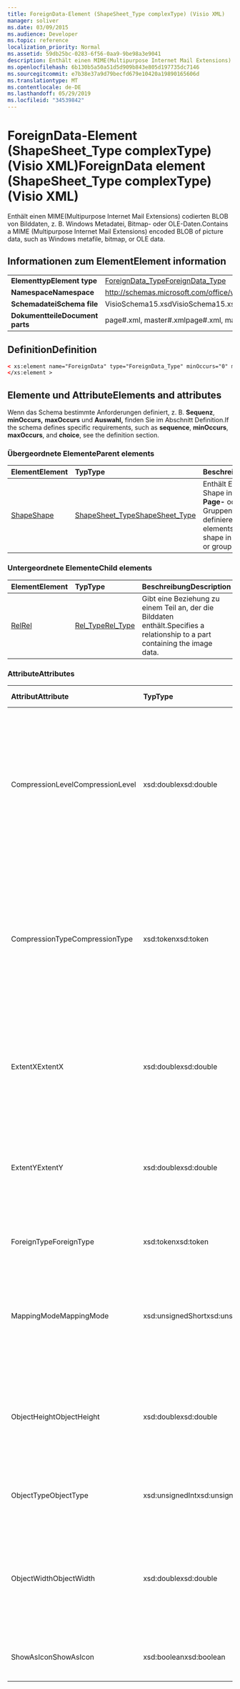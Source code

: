 ```yaml
---
title: ForeignData-Element (ShapeSheet_Type complexType) (Visio XML)
manager: soliver
ms.date: 03/09/2015
ms.audience: Developer
ms.topic: reference
localization_priority: Normal
ms.assetid: 59db25bc-0283-6f56-0aa9-9be98a3e9041
description: Enthält einen MIME(Multipurpose Internet Mail Extensions) codierten BLOB von Bilddaten, z. B. Windows Metadatei, Bitmap- oder OLE-Daten.
ms.openlocfilehash: 6b130b5a50a51d5d909b843e805d197735dc7146
ms.sourcegitcommit: e7b38e37a9d79becfd679e10420a19890165606d
ms.translationtype: MT
ms.contentlocale: de-DE
ms.lasthandoff: 05/29/2019
ms.locfileid: "34539842"
---
```

# <a name="foreigndata-element-shapesheet_type-complextype-visio-xml"></a><span data-ttu-id="c520b-103">ForeignData-Element (ShapeSheet_Type complexType) (Visio XML)</span><span class="sxs-lookup"><span data-stu-id="c520b-103">ForeignData element (ShapeSheet_Type complexType) (Visio XML)</span></span>

<span data-ttu-id="c520b-104">Enthält einen MIME(Multipurpose Internet Mail Extensions) codierten BLOB von Bilddaten, z. B. Windows Metadatei, Bitmap- oder OLE-Daten.</span><span class="sxs-lookup"><span data-stu-id="c520b-104">Contains a MIME (Multipurpose Internet Mail Extensions) encoded BLOB of picture data, such as Windows metafile, bitmap, or OLE data.</span></span>
  
## <a name="element-information"></a><span data-ttu-id="c520b-105">Informationen zum Element</span><span class="sxs-lookup"><span data-stu-id="c520b-105">Element information</span></span>

|||
|:-----|:-----|
|<span data-ttu-id="c520b-106">**Elementtyp**</span><span class="sxs-lookup"><span data-stu-id="c520b-106">**Element type**</span></span> <br/> |[<span data-ttu-id="c520b-107">ForeignData_Type</span><span class="sxs-lookup"><span data-stu-id="c520b-107">ForeignData_Type</span></span>](foreigndata_type-complextypevisio-xml.md) <br/> |
|<span data-ttu-id="c520b-108">**Namespace**</span><span class="sxs-lookup"><span data-stu-id="c520b-108">**Namespace**</span></span> <br/> |http://schemas.microsoft.com/office/visio/2012/main  <br/> |
|<span data-ttu-id="c520b-109">**Schemadatei**</span><span class="sxs-lookup"><span data-stu-id="c520b-109">**Schema file**</span></span> <br/> |<span data-ttu-id="c520b-110">VisioSchema15.xsd</span><span class="sxs-lookup"><span data-stu-id="c520b-110">VisioSchema15.xsd</span></span>  <br/> |
|<span data-ttu-id="c520b-111">**Dokumentteile**</span><span class="sxs-lookup"><span data-stu-id="c520b-111">**Document parts**</span></span> <br/> |<span data-ttu-id="c520b-112">page#.xml, master#.xml</span><span class="sxs-lookup"><span data-stu-id="c520b-112">page#.xml, master#.xml</span></span>  <br/> |
   
## <a name="definition"></a><span data-ttu-id="c520b-113">Definition</span><span class="sxs-lookup"><span data-stu-id="c520b-113">Definition</span></span>

```XML
< xs:element name="ForeignData" type="ForeignData_Type" minOccurs="0" maxOccurs="1" >
</xs:element >
```

## <a name="elements-and-attributes"></a><span data-ttu-id="c520b-114">Elemente und Attribute</span><span class="sxs-lookup"><span data-stu-id="c520b-114">Elements and attributes</span></span>

<span data-ttu-id="c520b-115">Wenn das Schema bestimmte Anforderungen definiert, z. B. **Sequenz**, **minOccurs,** **maxOccurs** und **Auswahl,** finden Sie im Abschnitt Definition.</span><span class="sxs-lookup"><span data-stu-id="c520b-115">If the schema defines specific requirements, such as **sequence**, **minOccurs**, **maxOccurs**, and **choice**, see the definition section.</span></span> 
  
### <a name="parent-elements"></a><span data-ttu-id="c520b-116">Übergeordnete Elemente</span><span class="sxs-lookup"><span data-stu-id="c520b-116">Parent elements</span></span>

|<span data-ttu-id="c520b-117">**Element**</span><span class="sxs-lookup"><span data-stu-id="c520b-117">**Element**</span></span>|<span data-ttu-id="c520b-118">**Typ**</span><span class="sxs-lookup"><span data-stu-id="c520b-118">**Type**</span></span>|<span data-ttu-id="c520b-119">**Beschreibung**</span><span class="sxs-lookup"><span data-stu-id="c520b-119">**Description**</span></span>|
|:-----|:-----|:-----|
|[<span data-ttu-id="c520b-120">Shape</span><span class="sxs-lookup"><span data-stu-id="c520b-120">Shape</span></span>](shape-element-shapes_type-complextypevisio-xml.md) <br/> |[<span data-ttu-id="c520b-121">ShapeSheet_Type</span><span class="sxs-lookup"><span data-stu-id="c520b-121">ShapeSheet_Type</span></span>](shapesheet_type-complextypevisio-xml.md) <br/> |<span data-ttu-id="c520b-122">Enthält Elemente, die ein Shape in einem **Master-,** **Page-** oder Gruppenformelement definieren.</span><span class="sxs-lookup"><span data-stu-id="c520b-122">Contains elements that define a shape in a **Master**, **Page**, or group shape element.</span></span>  <br/> |
   
### <a name="child-elements"></a><span data-ttu-id="c520b-123">Untergeordnete Elemente</span><span class="sxs-lookup"><span data-stu-id="c520b-123">Child elements</span></span>

|<span data-ttu-id="c520b-124">**Element**</span><span class="sxs-lookup"><span data-stu-id="c520b-124">**Element**</span></span>|<span data-ttu-id="c520b-125">**Typ**</span><span class="sxs-lookup"><span data-stu-id="c520b-125">**Type**</span></span>|<span data-ttu-id="c520b-126">**Beschreibung**</span><span class="sxs-lookup"><span data-stu-id="c520b-126">**Description**</span></span>|
|:-----|:-----|:-----|
|[<span data-ttu-id="c520b-127">Rel</span><span class="sxs-lookup"><span data-stu-id="c520b-127">Rel</span></span>](shape-element-shapes_type-complextypevisio-xml.md) <br/> |[<span data-ttu-id="c520b-128">Rel_Type</span><span class="sxs-lookup"><span data-stu-id="c520b-128">Rel_Type</span></span>](shapesheet_type-complextypevisio-xml.md) <br/> |<span data-ttu-id="c520b-129">Gibt eine Beziehung zu einem Teil an, der die Bilddaten enthält.</span><span class="sxs-lookup"><span data-stu-id="c520b-129">Specifies a relationship to a part containing the image data.</span></span>  <br/> |
   
### <a name="attributes"></a><span data-ttu-id="c520b-130">Attribute</span><span class="sxs-lookup"><span data-stu-id="c520b-130">Attributes</span></span>

|<span data-ttu-id="c520b-131">**Attribut**</span><span class="sxs-lookup"><span data-stu-id="c520b-131">**Attribute**</span></span>|<span data-ttu-id="c520b-132">**Typ**</span><span class="sxs-lookup"><span data-stu-id="c520b-132">**Type**</span></span>|<span data-ttu-id="c520b-133">**Erforderlich**</span><span class="sxs-lookup"><span data-stu-id="c520b-133">**Required**</span></span>|<span data-ttu-id="c520b-134">**Beschreibung**</span><span class="sxs-lookup"><span data-stu-id="c520b-134">**Description**</span></span>|<span data-ttu-id="c520b-135">**Mögliche Werte**</span><span class="sxs-lookup"><span data-stu-id="c520b-135">**Possible values**</span></span>|
|:-----|:-----|:-----|:-----|:-----|
|<span data-ttu-id="c520b-136">CompressionLevel</span><span class="sxs-lookup"><span data-stu-id="c520b-136">CompressionLevel</span></span>  <br/> |<span data-ttu-id="c520b-137">xsd:double</span><span class="sxs-lookup"><span data-stu-id="c520b-137">xsd:double</span></span>  <br/> |<span data-ttu-id="c520b-138">Optional</span><span class="sxs-lookup"><span data-stu-id="c520b-138">optional</span></span>  <br/> |<span data-ttu-id="c520b-139">Gibt die Komprimierungsstufe an, die auf die Datei angewendet wird.</span><span class="sxs-lookup"><span data-stu-id="c520b-139">Specifies the level of compression applied to the file.</span></span> <span data-ttu-id="c520b-140">Dieses Attribut ist nur sinnvoll, wenn es sich bei den fremden Daten um ein rasterbasiertes fremdes Objekt handelt, z. B. eine DIB-, JPG-, PNG-, TIFF- oder GIF-Datei.</span><span class="sxs-lookup"><span data-stu-id="c520b-140">This attribute is only meaningful if the foreign data is a raster-based foreign object, such as a DIB, JPG, PNG, TIFF, or GIF file.</span></span>  <br/> |<span data-ttu-id="c520b-141">Werte des xsd:double-Typs.</span><span class="sxs-lookup"><span data-stu-id="c520b-141">Values of the xsd:double type.</span></span>  <br/> |
|<span data-ttu-id="c520b-142">CompressionType</span><span class="sxs-lookup"><span data-stu-id="c520b-142">CompressionType</span></span>  <br/> |<span data-ttu-id="c520b-143">xsd:token</span><span class="sxs-lookup"><span data-stu-id="c520b-143">xsd:token</span></span>  <br/> |<span data-ttu-id="c520b-144">Optional</span><span class="sxs-lookup"><span data-stu-id="c520b-144">optional</span></span>  <br/> |<span data-ttu-id="c520b-145">Gibt den Komprimierungstyp an, der auf die Datei angewendet wird.</span><span class="sxs-lookup"><span data-stu-id="c520b-145">Specifies the type of compression applied to the file.</span></span> <span data-ttu-id="c520b-146">Dieses Attribut ist nur sinnvoll, wenn es sich bei den fremden Daten um ein rasterbasiertes fremdes Objekt handelt, z. B. eine DIB-, JPG-, PNG-, TIFF- oder GIF-Datei.</span><span class="sxs-lookup"><span data-stu-id="c520b-146">This attribute is only meaningful if the foreign data is a raster-based foreign object, such as a DIB, JPG, PNG, TIFF, or GIF file</span></span>  <br/> |<span data-ttu-id="c520b-147">Werte des xsd:token-Typs.</span><span class="sxs-lookup"><span data-stu-id="c520b-147">Values of the xsd:token type.</span></span>  <br/> |
|<span data-ttu-id="c520b-148">ExtentX</span><span class="sxs-lookup"><span data-stu-id="c520b-148">ExtentX</span></span>  <br/> |<span data-ttu-id="c520b-149">xsd:double</span><span class="sxs-lookup"><span data-stu-id="c520b-149">xsd:double</span></span>  <br/> |<span data-ttu-id="c520b-150">Optional</span><span class="sxs-lookup"><span data-stu-id="c520b-150">optional</span></span>  <br/> |<span data-ttu-id="c520b-151">Gibt die horizontale Ausdehnung der Metadatei an.</span><span class="sxs-lookup"><span data-stu-id="c520b-151">Specifies the horizontal extent of the metafile.</span></span> <span data-ttu-id="c520b-152">Dieses Attribut ist nur dann sinnvoll, wenn es sich bei den fremden Daten um eine Metadatei handelt.</span><span class="sxs-lookup"><span data-stu-id="c520b-152">This attribute is only meaningful if the foreign data is a metafile.</span></span>  <br/> |<span data-ttu-id="c520b-153">Werte des xsd:double-Typs.</span><span class="sxs-lookup"><span data-stu-id="c520b-153">Values of the xsd:double type.</span></span>  <br/> |
|<span data-ttu-id="c520b-154">ExtentY</span><span class="sxs-lookup"><span data-stu-id="c520b-154">ExtentY</span></span>  <br/> |<span data-ttu-id="c520b-155">xsd:double</span><span class="sxs-lookup"><span data-stu-id="c520b-155">xsd:double</span></span>  <br/> |<span data-ttu-id="c520b-156">Optional</span><span class="sxs-lookup"><span data-stu-id="c520b-156">optional</span></span>  <br/> |<span data-ttu-id="c520b-157">Gibt die vertikale Ausdehnung der Metadatei an.</span><span class="sxs-lookup"><span data-stu-id="c520b-157">Specifies the vertical extent of the metafile.</span></span> <span data-ttu-id="c520b-158">Dieses Attribut ist nur dann sinnvoll, wenn es sich bei den fremden Daten um eine Metadatei handelt.</span><span class="sxs-lookup"><span data-stu-id="c520b-158">This attribute is only meaningful if the foreign data is a metafile.</span></span>  <br/> |<span data-ttu-id="c520b-159">Werte des xsd:double-Typs.</span><span class="sxs-lookup"><span data-stu-id="c520b-159">Values of the xsd:double type.</span></span>  <br/> |
|<span data-ttu-id="c520b-160">ForeignType</span><span class="sxs-lookup"><span data-stu-id="c520b-160">ForeignType</span></span>  <br/> |<span data-ttu-id="c520b-161">xsd:token</span><span class="sxs-lookup"><span data-stu-id="c520b-161">xsd:token</span></span>  <br/> |<span data-ttu-id="c520b-162">erforderlich</span><span class="sxs-lookup"><span data-stu-id="c520b-162">required</span></span>  <br/> |<span data-ttu-id="c520b-163">Gibt metafile, EnhMetaFile, Bitmap, Object oder Ink-Typ an.</span><span class="sxs-lookup"><span data-stu-id="c520b-163">Indicates metafile, EnhMetaFile, Bitmap, Object, or Ink type.</span></span>  <br/> |<span data-ttu-id="c520b-164">Werte des xsd:token-Typs.</span><span class="sxs-lookup"><span data-stu-id="c520b-164">Values of the xsd:token type.</span></span>  <br/> |
|<span data-ttu-id="c520b-165">MappingMode</span><span class="sxs-lookup"><span data-stu-id="c520b-165">MappingMode</span></span>  <br/> |<span data-ttu-id="c520b-166">xsd:unsignedShort</span><span class="sxs-lookup"><span data-stu-id="c520b-166">xsd:unsignedShort</span></span>  <br/> |<span data-ttu-id="c520b-167">Optional</span><span class="sxs-lookup"><span data-stu-id="c520b-167">optional</span></span>  <br/> |<span data-ttu-id="c520b-168">Gibt den Metadateizuordnungsmodus an.</span><span class="sxs-lookup"><span data-stu-id="c520b-168">Specifies the metafile mapping mode.</span></span> <span data-ttu-id="c520b-169">Dieses Attribut ist nur dann sinnvoll, wenn es sich bei den fremden Daten um eine Metadatei handelt.</span><span class="sxs-lookup"><span data-stu-id="c520b-169">This attribute is only meaningful if the foreign data is a metafile.</span></span>  <br/> |<span data-ttu-id="c520b-170">Werte des Typs xsd:unsignedShort.</span><span class="sxs-lookup"><span data-stu-id="c520b-170">Values of the xsd:unsignedShort type.</span></span>  <br/> |
|<span data-ttu-id="c520b-171">ObjectHeight</span><span class="sxs-lookup"><span data-stu-id="c520b-171">ObjectHeight</span></span>  <br/> |<span data-ttu-id="c520b-172">xsd:double</span><span class="sxs-lookup"><span data-stu-id="c520b-172">xsd:double</span></span>  <br/> |<span data-ttu-id="c520b-173">Optional</span><span class="sxs-lookup"><span data-stu-id="c520b-173">optional</span></span>  <br/> |<span data-ttu-id="c520b-174">Gibt die Höhe des Objekts in Seiteneinheiten an.</span><span class="sxs-lookup"><span data-stu-id="c520b-174">Specifies the height of the object in page units.</span></span> <span data-ttu-id="c520b-175">Dieses Attribut ist nur dann sinnvoll, wenn es sich bei den fremden Daten um ein eingebettetes OLE2-Objekt handelt.</span><span class="sxs-lookup"><span data-stu-id="c520b-175">This attribute is only meaningful if the foreign data is an OLE2 embedded object.</span></span>  <br/> |<span data-ttu-id="c520b-176">Werte des xsd:double-Typs.</span><span class="sxs-lookup"><span data-stu-id="c520b-176">Values of the xsd:double type.</span></span>  <br/> |
|<span data-ttu-id="c520b-177">ObjectType</span><span class="sxs-lookup"><span data-stu-id="c520b-177">ObjectType</span></span>  <br/> |<span data-ttu-id="c520b-178">xsd:unsignedInt</span><span class="sxs-lookup"><span data-stu-id="c520b-178">xsd:unsignedInt</span></span>  <br/> |<span data-ttu-id="c520b-179">Optional</span><span class="sxs-lookup"><span data-stu-id="c520b-179">optional</span></span>  <br/> |<span data-ttu-id="c520b-180">Ein ganzzahliger Indikator des Objekttyps.</span><span class="sxs-lookup"><span data-stu-id="c520b-180">An integer indicator of object type.</span></span> <span data-ttu-id="c520b-181">Wird verwendet, wenn fremder Typ Objekt ist.</span><span class="sxs-lookup"><span data-stu-id="c520b-181">Used when Foreign type is object.</span></span>  <br/> |<span data-ttu-id="c520b-182">Werte des xsd:unsignedInt-Typs.</span><span class="sxs-lookup"><span data-stu-id="c520b-182">Values of the xsd:unsignedInt type.</span></span>  <br/> |
|<span data-ttu-id="c520b-183">ObjectWidth</span><span class="sxs-lookup"><span data-stu-id="c520b-183">ObjectWidth</span></span>  <br/> |<span data-ttu-id="c520b-184">xsd:double</span><span class="sxs-lookup"><span data-stu-id="c520b-184">xsd:double</span></span>  <br/> |<span data-ttu-id="c520b-185">Optional</span><span class="sxs-lookup"><span data-stu-id="c520b-185">optional</span></span>  <br/> |<span data-ttu-id="c520b-186">Gibt die Breite des Objekts in Seiteneinheiten an.</span><span class="sxs-lookup"><span data-stu-id="c520b-186">Specifies the width of the object in page units.</span></span> <span data-ttu-id="c520b-187">Dieses Attribut ist nur dann sinnvoll, wenn es sich bei den fremden Daten um ein eingebettetes OLE2-Objekt handelt.</span><span class="sxs-lookup"><span data-stu-id="c520b-187">This attribute is only meaningful if the foreign data is an OLE2 embedded object.</span></span>  <br/> |<span data-ttu-id="c520b-188">Werte des xsd:double-Typs.</span><span class="sxs-lookup"><span data-stu-id="c520b-188">Values of the xsd:double type.</span></span>  <br/> |
|<span data-ttu-id="c520b-189">ShowAsIcon</span><span class="sxs-lookup"><span data-stu-id="c520b-189">ShowAsIcon</span></span>  <br/> |<span data-ttu-id="c520b-190">xsd:boolean</span><span class="sxs-lookup"><span data-stu-id="c520b-190">xsd:boolean</span></span>  <br/> |<span data-ttu-id="c520b-191">Optional</span><span class="sxs-lookup"><span data-stu-id="c520b-191">optional</span></span>  <br/> |<span data-ttu-id="c520b-192">Gibt an, ob eingebettete Daten als Symbol angezeigt werden.</span><span class="sxs-lookup"><span data-stu-id="c520b-192">Indicates whether to show or not show embedded data as an icon.</span></span>  <br/> |<span data-ttu-id="c520b-193">Werte des typs xsd:boolean.</span><span class="sxs-lookup"><span data-stu-id="c520b-193">Values of the xsd:boolean type.</span></span>  <br/> |
   

